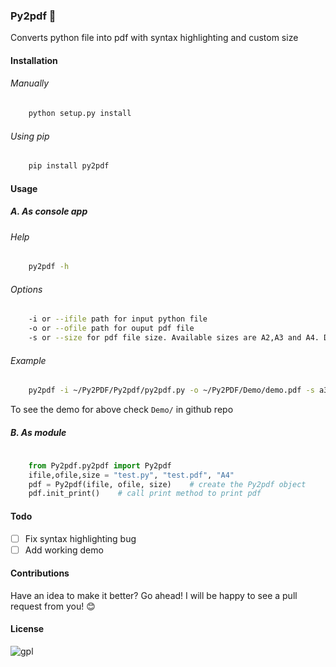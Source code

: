 ### Py2pdf :fax:
Converts python file into pdf with syntax highlighting and custom size

#### Installation
###### Manually
```sh
	python setup.py install
```
###### Using pip
```sh
	pip install py2pdf
```

#### Usage

##### A. As console app

###### Help

```sh
	py2pdf -h
```

###### Options

```sh
	-i or --ifile path for input python file
	-o or --ofile path for ouput pdf file
	-s or --size for pdf file size. Available sizes are A2,A3 and A4. Default one is A3
```

###### Example
```sh
	py2pdf -i ~/Py2PDF/Py2pdf/py2pdf.py -o ~/Py2PDF/Demo/demo.pdf -s a3
```
To see the demo for above check `Demo/` in github repo

##### B. As module

```py
	
	from Py2pdf.py2pdf import Py2pdf
	ifile,ofile,size = "test.py", "test.pdf", "A4"
	pdf = Py2pdf(ifile, ofile, size)	# create the Py2pdf object
	pdf.init_print()	# call print method to print pdf

```

#### Todo
- [ ] Fix syntax highlighting bug
- [ ] Add working demo

#### Contributions
Have an idea to make it better? Go ahead! I will be happy to see a pull request from you! :blush:

#### License
![gpl](https://cloud.githubusercontent.com/assets/7397433/9025904/67008062-3936-11e5-8803-e5b164a0dfc0.png)


